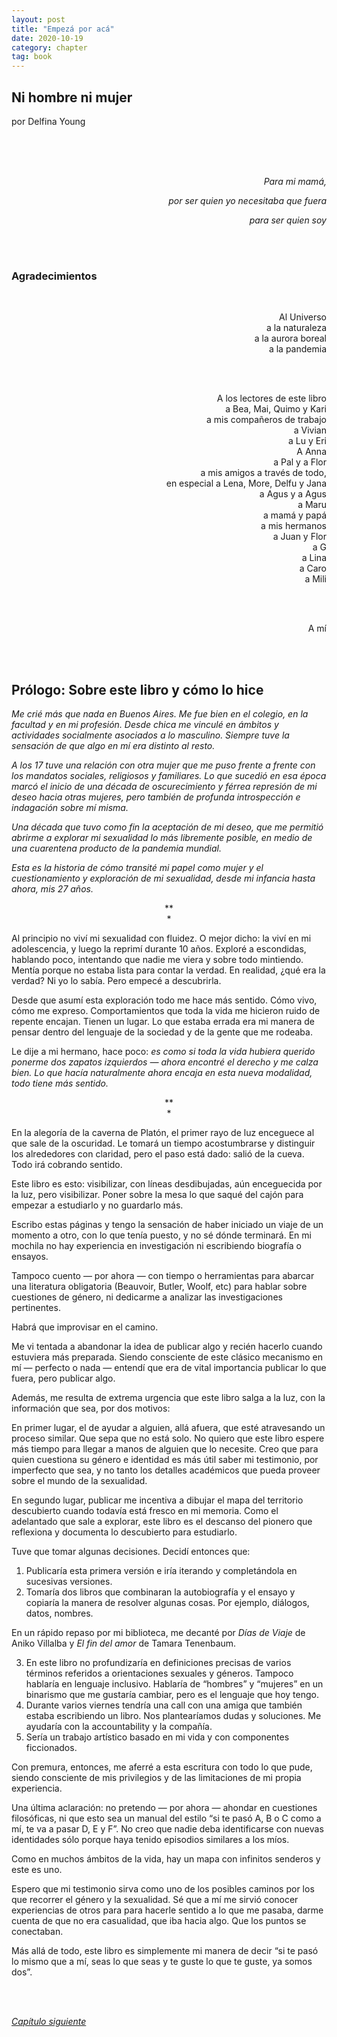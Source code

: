 ```yaml
---
layout: post
title: "Empezá por acá"
date: 2020-10-19
category: chapter
tag: book
---
```


## Ni hombre ni mujer

por Delfina Young

<br>
<br>
<br>

<p style="text-align: right">
<em>Para mi mamá,</em></p>


<p style="text-align: right">
<em>por ser quien yo necesitaba que fuera</em></p>


<p style="text-align: right">
<em>para ser quien soy</em></p>

<br>
<br>


### Agradecimientos
<br>

<p style="text-align: right">
Al Universo<br>
a la naturaleza<br>
a la aurora boreal<br>
a la pandemia<br>
</p>

<br>
<br>

<p style="text-align: right">
A los lectores de este libro<br>
a Bea, Mai, Quimo y Kari<br>
a mis compañeros de trabajo<br>
a Vivian<br>
a Lu y Eri<br>
A Anna<br>
a Pal y a Flor<br>
a mis amigos a través de todo,<br>
en especial a Lena, More, Delfu y Jana<br>
a Agus y a Agus<br>
a Maru<br>
a mamá y papá<br>
a mis hermanos<br>
a Juan y Flor<br>
a G<br>
a Lina<br>
a Caro<br>
a Mili<br>
</p>

<br>
<br>

<p style="text-align: right">
A mí</p>

<br>
<br>

## Prólogo: Sobre este libro y cómo lo hice

_Me crié más que nada en Buenos Aires. Me fue bien en el colegio, en la facultad y en mi profesión. Desde chica me vinculé en ámbitos y actividades socialmente asociados a lo masculino. Siempre tuve la sensación de que algo en mí era distinto al resto._

_A los 17 tuve una relación con otra mujer que me puso frente a frente con los mandatos sociales, religiosos y familiares. Lo que sucedió en esa época marcó el inicio de una década de oscurecimiento y férrea represión de mi deseo hacia otras mujeres, pero también de profunda introspección e indagación sobre mí misma._

_Una década que tuvo como fin la aceptación de mi deseo, que me permitió abrirme a explorar mi sexualidad lo más libremente posible, en medio de una cuarentena producto de la pandemia mundial._

_Esta es la historia de cómo transité mi papel como mujer y el cuestionamiento y exploración de mi sexualidad, desde mi infancia hasta ahora, mis 27 años._

<p style="text-align: center;">
**<br>
*<br>
</p>


Al principio no viví mi sexualidad con fluidez. O mejor dicho: la viví en mi adolescencia, y luego la reprimí durante 10 años. Exploré a escondidas, hablando poco, intentando que nadie me viera y sobre todo mintiendo. Mentía porque no estaba lista para contar la verdad. En realidad, ¿qué era la verdad? Ni yo lo sabía. Pero empecé a descubrirla.

Desde que asumí esta exploración todo me hace más sentido. Cómo vivo, cómo me expreso. Comportamientos que toda la vida me hicieron ruido de repente encajan. Tienen un lugar. Lo que estaba errada era mi manera de pensar dentro del lenguaje de la sociedad y de la gente que me rodeaba.

Le dije a mi hermano, hace poco: _es como si toda la vida hubiera querido ponerme dos zapatos izquierdos —  ahora encontré el derecho y me calza bien. Lo que hacía naturalmente ahora encaja en esta nueva modalidad, todo tiene más sentido._

<p style="text-align: center;">
**<br>
*<br>
</p>

En la alegoría de la caverna de Platón, el primer rayo de luz enceguece al que sale de la oscuridad. Le tomará un tiempo acostumbrarse y distinguir los alrededores con claridad, pero el paso está dado: salió de la cueva. Todo irá cobrando sentido.

Este libro es esto: visibilizar, con líneas desdibujadas, aún enceguecida por la luz, pero visibilizar. Poner sobre la mesa lo que saqué del cajón para empezar a estudiarlo y no guardarlo más.

Escribo estas páginas y tengo la sensación de haber iniciado un viaje de un momento a otro, con lo que tenía puesto, y no sé dónde terminará. En mi mochila no hay experiencia en investigación ni escribiendo biografía o ensayos.

Tampoco cuento —  por ahora —  con tiempo o herramientas para abarcar una literatura obligatoria (Beauvoir, Butler, Woolf, etc) para hablar sobre cuestiones de género, ni dedicarme a analizar las investigaciones pertinentes.

Habrá que improvisar en el camino.

Me vi tentada a abandonar la idea de publicar algo y recién hacerlo cuando estuviera más preparada. Siendo consciente de este clásico mecanismo en mí —  perfecto o nada —  entendí que era de vital importancia publicar lo que fuera, pero publicar algo. 

Además, me resulta de extrema urgencia que este libro salga a la luz, con la información que sea, por dos motivos:

En primer lugar, el de ayudar a alguien, allá afuera, que esté atravesando un proceso similar. Que sepa que no está solo. No quiero que este libro espere más tiempo para llegar a manos de alguien que lo necesite. Creo que para quien cuestiona su género e identidad es más útil saber mi testimonio, por imperfecto que sea, y no tanto los detalles académicos que pueda proveer sobre el mundo de la sexualidad.

En segundo lugar, publicar me incentiva a dibujar el mapa del territorio descubierto cuando todavía está fresco en mi memoria. Como el adelantado que sale a explorar, este libro es el descanso del pionero que reflexiona y documenta lo descubierto para estudiarlo.

Tuve que tomar algunas decisiones. Decidí entonces que:


1. Publicaría esta primera versión e iría iterando y completándola en sucesivas versiones.
2. Tomaría dos libros que combinaran la autobiografía y el ensayo y copiaría la manera de resolver algunas cosas. Por ejemplo, diálogos, datos, nombres.

En un rápido repaso por mi biblioteca, me decanté por _Días de Viaje_ de Aniko Villalba y _El fin del amor_ de Tamara Tenenbaum.

3. En este libro no profundizaría en definiciones precisas de varios términos referidos a orientaciones sexuales y géneros. Tampoco hablaría en lenguaje inclusivo. Hablaría de “hombres” y “mujeres” en un binarismo que me gustaría cambiar, pero es el lenguaje que hoy tengo.
4. Durante varios viernes tendría una call con una amiga que también estaba escribiendo un libro. Nos plantearíamos dudas y soluciones. Me ayudaría con la accountability y la compañía.
5. Sería un trabajo artístico basado en mi vida y con componentes ficcionados.

Con premura, entonces, me aferré a esta escritura con todo lo que pude, siendo consciente de mis privilegios y de las limitaciones de mi propia experiencia.

Una última aclaración: no pretendo —  por ahora —  ahondar en cuestiones filosóficas, ni que esto sea un manual del estilo “si te pasó A, B o C como a mí, te va a pasar D, E y F”. No creo que nadie deba identificarse con nuevas identidades sólo porque haya tenido episodios similares a los míos.

Como en muchos ámbitos de la vida, hay un mapa con infinitos senderos y este es uno.

Espero que mi testimonio sirva como uno de los posibles caminos por los que recorrer el género y la sexualidad. Sé que a mí me sirvió conocer experiencias de otros para para hacerle sentido a lo que me pasaba, darme cuenta de que no era casualidad, que iba hacia algo. Que los puntos se conectaban.

Más allá de todo, este libro es simplemente mi manera de decir “si te pasó lo mismo que a mí, seas lo que seas y te guste lo que te guste, ya somos dos”.


<br>
<br>

_[Capítulo siguiente](https://youngdel.fi/posts/chapter/2020/10/19/introduccion/)_
